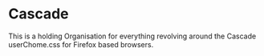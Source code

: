 # Cascade

This is a holding Organisation for everything revolving around the Cascade userChome.css for Firefox based browsers.
